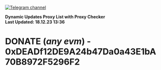 [![Telegram channel](https://img.shields.io/endpoint?url=https://runkit.io/damiankrawczyk/telegram-badge/branches/master?url=https://t.me/n4z4v0d)](https://t.me/n4z4v0d) 

**Dynamic Updates Proxy List with Proxy Checker**  
**Last Updated: 18.12.23 13:36**

# DONATE (_any evm_) - 0xDEADf12DE9A24b47Da0a43E1bA70B8972F5296F2
